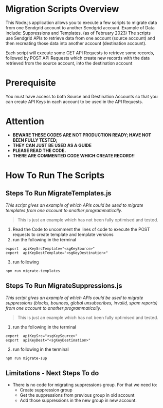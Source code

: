 # Migration Scripts Overview 
This Node.js application allows you to execute a few scripts to migrate data from one Sendgrid account to another Sendgrid account. 
Example of Data include: Suppressions and Templates. (as of February 2023)
The scripts use Sendgrid APIs to retrieve data from one account (source account) and then recreating those data into another account (destination account). 

Each script will execute some GET API Requests to retrieve some records, followed by POST API Requests which create new records with the data retrieved from the source account, into the destination account 

# Prerequisite 
You must have access to both Source and Destination Accounts so that you can create API Keys in each account to be used in the API Requests. 

# Attention
* **BEWARE THESE CODES ARE NOT PRODUCTION READY; HAVE NOT BEEN FULLY TESTED;**
* **THEY CAN JUST BE USED AS A GUIDE**
* **PLEASE READ THE CODE.**
* **THERE ARE COMMENTED CODE WHICH CREATE RECORD!!**

# How To Run The Scripts

## Steps To Run MigrateTemplates.js
_This script gives an example of which APIs could be used to migrate templates from one account to another programmatically._
> This is just an example which has not been fully optimised and tested. 

1. Read the Code to uncomment the lines of code to execute the POST requests to create template and template versions 
2. run the following in the terminal 
```
export  apiKeySrcTemplate="<sgKeySource>"
export  apiKeyDestTemplate="<sgKeyDestination>"
```
3. run following 
```
npm run migrate-templates

```


## Steps To Run MigrateSuppressions.js
_This script gives an example of which APIs could be used to migrate suppressions (blocks, bounces, global unsubscribes, invalid, spam reports) from one account to another programmatically._
> This is just an example which has not been fully optimised and tested. 

1. run the following in the terminal 
```
export  apiKeySrc="<sgKeySource>"
export  apiKeyDest="<sgKeyDestination>"
```
2. run following in the terminal 
```
npm run migrate-sup
```

## Limitations - Next Steps To do 
* There is no code for migrating suppressions group. For that we need to:
    * Create suppression group 
    * Get the suppressions from previous group in old account 
    * Add those suppressions in the new group in new account. 
